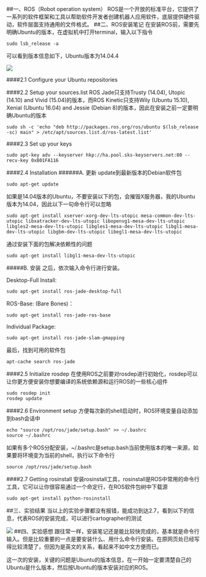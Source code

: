 ﻿##一、ROS（Robot operation system）
ROS是一个开放的标准平台，它提供了一系列的软件框架和工具以帮助软件开发者创建机器人应用软件，底层提供硬件驱动，软件层面支持通用的文件格式。
##二、ROS安装笔记
在安装ROS前，需要先明确Ubuntu的版本，在虚拟机中打开terminal，输入以下指令

    sudo lsb_release -a
可以看到版本信息如下，Ubuntu版本为14.04.4

![](http://upload-images.jianshu.io/upload_images/3176291-cdf34105f2cd92e2.png?imageMogr2/auto-orient/strip%7CimageView2/2/w/1240)

####2.1 Configure your Ubuntu repositories

####2.2 Setup your sources.list
ROS Jade只支持Trusty (14.04), Utopic (14.10) and Vivid (15.04)的版本，而ROS Kinetic只支持Wily (Ubuntu 15.10), Xenial (Ubuntu 16.04) and Jessie (Debian 8)的版本，因此在安装之前一定要明确Ubuntu的版本

    sudo sh -c 'echo "deb http://packages.ros.org/ros/ubuntu $(lsb_release -sc) main" > /etc/apt/sources.list.d/ros-latest.list'
####2.3 Set up your keys

    sudo apt-key adv --keyserver hkp://ha.pool.sks-keyservers.net:80 --recv-key 0xB01FA116
####2.4 Installation
######A. 更新
update到最新版本的Debian软件包

    sudo apt-get update
如果是14.04版本的Ubuntu，不要安装以下的包，会摧毁X服务器，我的Ubuntu版本为14.04，因此以下一句命令行可以忽略

    sudo apt-get install xserver-xorg-dev-lts-utopic mesa-common-dev-lts-utopic libxatracker-dev-lts-utopic libopenvg1-mesa-dev-lts-utopic libgles2-mesa-dev-lts-utopic libgles1-mesa-dev-lts-utopic libgl1-mesa-dev-lts-utopic libgbm-dev-lts-utopic libegl1-mesa-dev-lts-utopic
通过安装下面的包解决依赖性的问题

    sudo apt-get install libgl1-mesa-dev-lts-utopic
#####B. 安装
之后，依次输入命令行进行安装。

Desktop-Full Install:

    sudo apt-get install ros-jade-desktop-full
ROS-Base: (Bare Bones)：

    sudo apt-get install ros-jade-ros-base
Individual Package:

    sudo apt-get install ros-jade-slam-gmapping
最后，找到可用的软件包

    apt-cache search ros-jade
####2.5 Initialize rosdep
在使用ROS之前要对rosdep进行初始化，rosdep可以让你更方便安装你想要编译的系统依赖源和运行ROS的一些核心组件

    sudo rosdep init
    rosdep update
####2.6 Environment setup
方便每次新的shell启动时，ROS环境变量自动添加到bash会话中

    echo "source /opt/ros/jade/setup.bash" >> ~/.bashrc
    source ~/.bashrc
如果有多个ROS分配安装，~/.bashrc是setup.bash当前使用版本的唯一来源，如果要将环境变为当前的shell，执行以下命令行

    source /opt/ros/jade/setup.bash
####2.7 Getting rosinstall
安装rosinstall工具，rosinstall是ROS中常用的命令行工具，它可以让你很容易通过一个命定行，在ROS软件包树中下载源

    sudo apt-get install python-rosinstall
##三、实验结果
当以上的实验步骤都没有报错，能成功到达2.7，看到以下的信息，代表ROS的安装完成，可以进行cartographer的测试

![](http://upload-images.jianshu.io/upload_images/3176291-42cc4d2d89935f10.png?imageMogr2/auto-orient/strip%7CimageView2/2/w/1240)
##四、实验感想
跟往常一样，安装笔记还是能比较快完成的，基本就是命令行输入。但是比较重要的一点是要安装什么、用什么命令行安装。在原网页处已经写得比较清楚了，但因为是英文的关系，看起来不如中文方便而已。

这一次的安装，关键的问题是Ubuntu的版本信息，在一开始一定要清楚自己的Ubuntu是什么版本，然后按Ubuntu的版本安装对应的ROS。